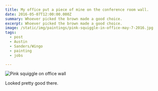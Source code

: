 ```yaml
---
title: My office put a piece of mine on the conference room wall.
date: 2016-05-07T12:00:00.000Z
summary: Whoever picked the brown made a good choice.
excerpt: Whoever picked the brown made a good choice.
image: /static/img/paintings/pink-squiggle-in-office-may-7-2016.jpg
tags:
  - post 
  - Austin
  - Sanders/Wingo
  - painting
  - jobs

---
```


![Pink squiggle on office wall](/static/img/paintings/pink-squiggle-in-office-may-7-2016.jpg "Pink squiggle on office wall")

Looked pretty good there. 
